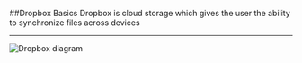 ##Dropbox Basics
Dropbox is cloud storage which gives the user the ability to synchronize files
across devices
___
![Dropbox diagram](http://1drv.ms/1Pvr2Lc)

